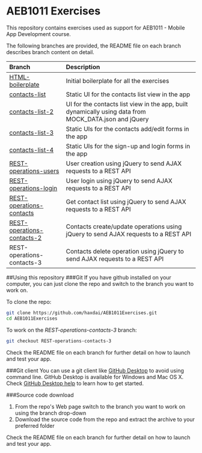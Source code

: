 # AEB1011 Exercises
This repository contains exercises used as support for AEB1011 - Mobile App Development course.

The following branches are provided, the README file on each branch describes branch content on detail.

|Branch|Description|
|:------|:-----------|
|[HTML-boilerplate](https://github.com/haxdai/AEB1011Exercises/tree/HTML-boilerplate)|Initial  boilerplate for all the exercises|
|[contacts-list](https://github.com/haxdai/AEB1011Exercises/tree/contacts-list)|Static UI for the contacts list view in the app|
|[contacts-list-2](https://github.com/haxdai/AEB1011Exercises/tree/contacts-list-2)|UI for the contacts list view in the app, built dynamically using data from MOCK_DATA.json and jQuery|
|[contacts-list-3](https://github.com/haxdai/AEB1011Exercises/tree/contacts-list-3)|Static UIs for the contacts add/edit forms in the app|
|[contacts-list-4](https://github.com/haxdai/AEB1011Exercises/tree/contacts-list-4)|Static UIs for the sign-up and login forms in the app|
|[REST-operations-users](https://github.com/haxdai/AEB1011Exercises/tree/REST-operations-users)|User creation using jQuery to send AJAX requests to a REST API|
|[REST-operations-login](https://github.com/haxdai/AEB1011Exercises/tree/REST-operations-login)|User login using jQuery to send AJAX requests to a REST API|
|[REST-operations-contacts](https://github.com/haxdai/AEB1011Exercises/tree/REST-operations-contacts)|Get contact list using jQuery to send AJAX requests to a REST API|
|[REST-operations-contacts-2](https://github.com/haxdai/AEB1011Exercises/tree/REST-operations-contacts-2)|Contacts create/update operations using jQuery to send AJAX requests to a REST API|
|REST-operations-contacts-3|Contacts delete operation using jQuery to send AJAX requests to a REST API|

##Using this repository
###Git
If you have github installed on your computer, you can just clone the repo and switch to the branch you want to work on. 

To clone the repo:

````bash
git clone https://github.com/haxdai/AEB1011Exercises.git
cd AEB1011Exercises
````

To work on the _REST-operations-contacts-3_ branch:

````bash
git checkout REST-operations-contacts-3
````
Check the README file on each branch for further detail on how to launch and test your app.

###Git client
You can use a git client like [GitHub Desktop](https://desktop.github.com/) to avoid using command line. GitHub Desktop is available for Windows and Mac OS X. Check [GitHub Desktop help](https://help.github.com/desktop/) to learn how to get started.

###Source code download

1. From the repo's Web page switch to the branch you want to work on using the branch drop-down
2. Download the source code from the repo and extract the archive to your preferred folder

Check the README file on each branch for further detail on how to launch and test your app.